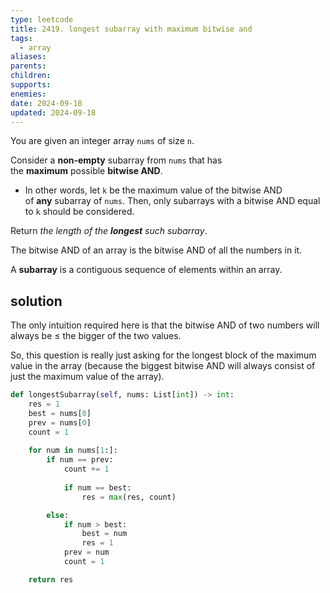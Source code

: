 ```yaml
---
type: leetcode
title: 2419. longest subarray with maximum bitwise and
tags:
  - array
aliases: 
parents: 
children: 
supports: 
enemies: 
date: 2024-09-18
updated: 2024-09-18
---
```


You are given an integer array `nums` of size `n`.

Consider a **non-empty** subarray from `nums` that has the **maximum** possible **bitwise AND**.

- In other words, let `k` be the maximum value of the bitwise AND of **any** subarray of `nums`. Then, only subarrays with a bitwise AND equal to `k` should be considered.

Return _the length of the **longest** such subarray_.

The bitwise AND of an array is the bitwise AND of all the numbers in it.

A **subarray** is a contiguous sequence of elements within an array.

## solution

The only intuition required here is that the bitwise AND of two numbers will always be $\le$ the bigger of the two values.

So, this question is really just asking for the longest block of the maximum value in the array (because the biggest bitwise AND will always consist of just the maximum value of the array).

```python
def longestSubarray(self, nums: List[int]) -> int:
	res = 1
	best = nums[0]
	prev = nums[0]
	count = 1
	  
	for num in nums[1:]:
		if num == prev:
			count += 1
	  
			if num == best:
				res = max(res, count)

		else:
			if num > best:
				best = num
				res = 1
			prev = num
			count = 1

	return res
```
